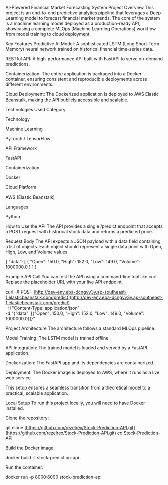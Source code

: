 AI-Powered Financial Market Forecasting System
Project Overview
This project is an end-to-end predictive analytics pipeline that leverages a Deep Learning model to forecast financial market trends. The core of the system is a machine learning model deployed as a production-ready API, showcasing a complete MLOps (Machine Learning Operations) workflow from model training to cloud deployment.

Key Features
Predictive AI Model: A sophisticated LSTM (Long Short-Term Memory) neural network trained on historical financial time-series data.

RESTful API: A high-performance API built with FastAPI to serve on-demand predictions.

Containerization: The entire application is packaged into a Docker container, ensuring consistent and reproducible deployments across different environments.

Cloud Deployment: The Dockerized application is deployed to AWS Elastic Beanstalk, making the API publicly accessible and scalable.

Technologies Used
Category

Technology

Machine Learning

PyTorch / TensorFlow

API Framework

FastAPI

Containerization

Docker

Cloud Platform

AWS (Elastic Beanstalk)

Languages

Python

How to Use the API
The API provides a single /predict endpoint that accepts a POST request with historical stock data and returns a predicted price.

Request Body
The API expects a JSON payload with a data field containing a list of objects. Each object should represent a single data point with Open, High, Low, and Volume values.

{
  "data": [
    {
      "Open": 150.0,
      "High": 152.0,
      "Low": 149.0,
      "Volume": 1000000.0
    }
  ]
}


Example API Call
You can test the API using a command-line tool like curl. Replace the placeholder URL with your live API endpoint.

curl -X POST [http://dev-env.eba-dcngvv3y.ap-southeast-1.elasticbeanstalk.com/predict](http://dev-env.eba-dcngvv3y.ap-southeast-1.elasticbeanstalk.com/predict) \
-H "Content-Type: application/json" \
-d "{\"data\": [{\"Open\": 150.0, \"High\": 152.0, \"Low\": 149.0, \"Volume\": 1000000.0}]}"


Project Architecture
The architecture follows a standard MLOps pipeline.

Model Training: The LSTM model is trained offline.

API Integration: The trained model is loaded and served by a FastAPI application.

Dockerization: The FastAPI app and its dependencies are containerized.

Deployment: The Docker image is deployed to AWS, where it runs as a live web service.

This setup ensures a seamless transition from a theoretical model to a practical, scalable application.

Local Setup
To run this project locally, you will need to have Docker installed.

Clone the repository:

git clone [https://github.com/rezelrex/Stock-Prediction-API.git](https://github.com/rezelrex/Stock-Prediction-API.git)
cd Stock-Prediction-API


Build the Docker image:

docker build -t stock-prediction-api .


Run the container:

docker run -p 8000:8000 stock-prediction-api
